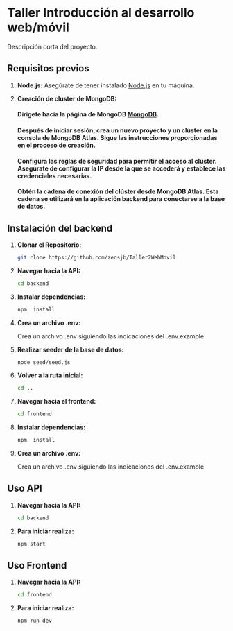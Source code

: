 # Taller Introducción al desarrollo web/móvil

Descripción corta del proyecto.

## Requisitos previos

1. **Node.js:**
    Asegúrate de tener instalado [Node.js](https://nodejs.org/) en tu máquina.

2. **Creación de cluster de MongoDB:**
    #### Dirigete hacia la página de MongoDB [MongoDB](https://www.mongodb.com/es).
    #### Después de iniciar sesión, crea un nuevo proyecto y un clúster en la consola de MongoDB Atlas. Sigue las instrucciones proporcionadas en el proceso de creación.
    #### Configura las reglas de seguridad para permitir el acceso al clúster. Asegúrate de configurar la IP desde la que se accederá y establece las credenciales necesarias.
    #### Obtén la cadena de conexión del clúster desde MongoDB Atlas. Esta cadena se utilizará en la aplicación backend para conectarse a la base de datos.

## Instalación del backend

1. **Clonar el Repositorio:**

   ```bash
   git clone https://github.com/zeosjb/Taller2WebMovil

2. **Navegar hacia la API:**

    ```bash
    cd backend

3. **Instalar dependencias:**

    ```bash
    npm  install

4. **Crea un archivo .env:**

    Crea un archivo .env siguiendo las indicaciones del .env.example

5. **Realizar seeder de la base de datos:**

    ```bash
    node seed/seed.js

6. **Volver a la ruta inicial:**

    ```bash
    cd ..

7. **Navegar hacia el frontend:**

    ```bash
    cd frontend

8. **Instalar dependencias:**

    ```bash
    npm  install

9. **Crea un archivo .env:**

    Crea un archivo .env siguiendo las indicaciones del .env.example

## Uso API

1. **Navegar hacia la API:**

    ```bash
    cd backend

2. **Para iniciar realiza:**

    ```bash
    npm start

## Uso Frontend

1. **Navegar hacia la API:**

    ```bash
    cd frontend

2. **Para iniciar realiza:**

    ```bash
    npm run dev
